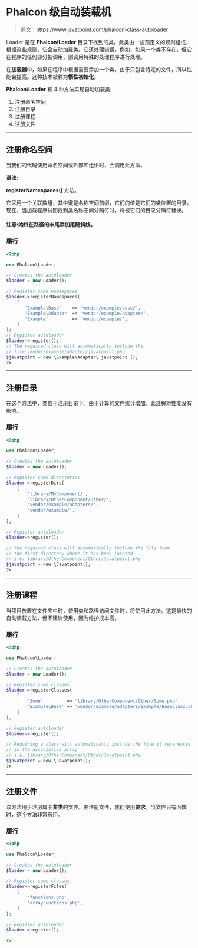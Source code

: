 # Phalcon 级自动装载机

> 原文：<https://www.javatpoint.com/phalcon-class-autoloader>

Loader 是在 **Phalcon\Loader** 目录下找到的类。此类由一些预定义的规则组成，根据这些规则，它会自动加载类。它还处理错误，例如，如果一个类不存在，但它在程序的任何部分被调用，则调用特殊的处理程序进行处理。

在**加载器**中，如果在程序中根据需要添加一个类，由于只包含特定的文件，所以性能会提高。这种技术被称为**惰性初始化**。

**Phalcon\Loader** 有 4 种方法实现自动加载类:

1.  注册命名空间
2.  注册目录
3.  注册课程
4.  注册文件

* * *

## 注册命名空间

当我们的代码使用命名空间或外部库组织时，会调用此方法。

**语法:**

**registerNamespaces()** 方法。

它采用一个关联数组，其中键是名称空间前缀，它们的值是它们的类位置的目录。现在，当加载程序试图找到类名称空间分隔符时，将被它们的目录分隔符替换。

#### 注意:始终在路径的末尾添加尾随斜线。

### 履行

```php
<?php

use Phalcon\Loader;

// Creates the autoloader
$loader = new Loader();

// Register some namespaces
$loader->registerNamespaces(
    [
       'Example\Base'    => 'vendor/example/base/',
       'Example\Adapter' => 'vendor/example/adapter/',
       'Example'         => 'vendor/example/',
    ]
);
// Register autoloader
$loader->register();
// The required class will automatically include the
// file vendor/example/adapter/javatpoint.php
$javatpoint = new \Example\Adapter\ javatpoint ();
?>

```

* * *

## 注册目录

在这个方法中，类位于注册目录下。由于计算的文件统计增加，此过程对性能没有影响。

### 履行

```php
<?php

use Phalcon\Loader;

// Creates the autoloader
$loader = new Loader();

// Register some directories
$loader->registerDirs(
    [
        'library/MyComponent/',
        'library/OtherComponent/Other/',
        'vendor/example/adapters/',
        'vendor/example/',
    ]
);

// Register autoloader
$loader->register();

// The required class will automatically include the file from
// the first directory where it has been located
// i.e. library/OtherComponent/Other/Javatpoint.php
$javatpoint = new \Javatpoint();
?>

```

* * *

## 注册课程

当项目放置在文件夹中时，使用类和路径访问文件时，将使用此方法。这是最快的自动装载方法，但不建议使用，因为维护成本高。

### 履行

```php
<?php

use Phalcon\Loader;

// Creates the autoloader
$loader = new Loader();

// Register some classes
$loader->registerClasses(
    [
        'Some'         => 'library/OtherComponent/Other/Some.php',
        'Example\Base' => 'vendor/example/adapters/Example/BaseClass.php',
    ]
);

// Register autoloader
$loader->register();

// Requiring a class will automatically include the file it references
// in the associative array
// i.e. library/OtherComponent/Other/Javatpoint.php
$javatpoint = new \Javatpoint();
?>

```

* * *

## 注册文件

该方法用于注册属于**非类**的文件。要注册文件，我们使用**要求**。当文件只有函数时，这个方法非常有用。

### 履行

```php
<?php

use Phalcon\Loader;

// Creates the autoloader
$loader = new Loader();

// Register some classes
$loader->registerFiles(
    [
        'functions.php',
        'arrayFunctions.php',
    ]
);

// Register autoloader
$loader->register();

?>

```
